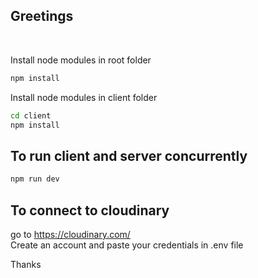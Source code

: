 ## Greetings
 <br />

Install node modules in root folder
```bash
npm install
```
Install node modules in client folder
```bash
cd client
npm install
```
## To run client and server concurrently <br />
```bash
npm run dev
```

## To connect to cloudinary <br />
go to https://cloudinary.com/  <br />
Create an account and paste your credentials in .env file <br />

Thanks
